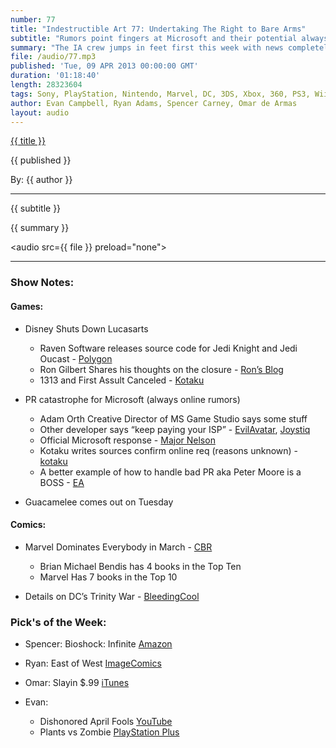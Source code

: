 ```yaml
---
number: 77
title: "Indestructible Art 77: Undertaking The Right to Bare Arms"
subtitle: "Rumors point fingers at Microsoft and their potential always online requirement, Disney shuts down LucasArts, DC details the Trinity War, and Ryan runs down the comic book sales numbers for March."
summary: "The IA crew jumps in feet first this week with news completely unrelated to games and comic books. No need to worry though! We still get to the good stuff. Evan tries to step into the mind of Shaun White, Ryan is heavily invested in Wrestlemania after a rough break up with his comic shop, Spencer can't stop listening to Carly Rae Jepsen and Omar tries to cope with a parallel reality in which he finds himself without sleeves. The crew talks a bit about BioShock Infinite, Saga 11, and of course picks of the week."
file: /audio/77.mp3
published: 'Tue, 09 APR 2013 00:00:00 GMT'
duration: '01:18:40'
length: 28323604
tags: Sony, PlayStation, Nintendo, Marvel, DC, 3DS, Xbox, 360, PS3, Wii, WiiU, PS4, PSN, XBLA, 3DS, Vita, Video Games, Comics, Games, Indestructible Art, SimCity, Guacamelee, LucasArts, new xbox, Ultron, Trinity War, Justice League, Bioshock Infinite
author: Evan Campbell, Ryan Adams, Spencer Carney, Omar de Armas
layout: audio
---
```


<a href="../episodes/{{ number }}.html" class='postTitleLink'><p class='postTitle'>{{ title }}</p></a>
<p class='postPublished'>{{ published }}</p>
<p class='postAuthor'>By: {{ author }}</p>
<hr>
{{ subtitle }}  
  
{{ summary }}  

<audio src={{ file }} preload="none"></audio>

- - -

### Show Notes:  ###
#### Games: ####
* Disney Shuts Down Lucasarts
    * Raven Software releases source code for Jedi Knight and Jedi Oucast - [Polygon](http://www.polygon.com/2013/4/4/4181560/raven-software-releases-source-code-for-jedi-knight-2-jedi-outcast)
    * Ron Gilbert Shares his thoughts on the closure - [Ron’s Blog](http://grumpygamer.com/4103820)
    * 1313 and First Assult Canceled - [Kotaku](http://kotaku.com/disney-shuts-down-lucasarts-468473749)

* PR catastrophe for Microsoft (always online rumors)
    * Adam Orth Creative Director of MS Game Studio says some stuff
    * Other developer says “keep paying your ISP” - [EvilAvatar](http://www.evilavatar.com/forums/showpost.php?p=2200505&postcount=46), [Joystiq](http://www.joystiq.com/2013/04/05/microsoft-studios-creative-director-dismisses-concerns-over-alw/)
    * Official Microsoft response - [Major Nelson](http://majornelson.com/2013/04/05/official-statement-on-what-was-said-yesterday/)
    * Kotaku writes sources confirm online req (reasons unknown) - [kotaku](http://kotaku.com/the-next-xbox-will-require-an-internet-connection-to-st-470062456)
    * A better example of how to handle bad PR aka Peter Moore is a BOSS - [EA](http://www.ea.com/news/we-can-do-better)

* Guacamelee comes out on Tuesday
  
#### Comics: ####
* Marvel Dominates Everybody in March - [CBR](http://www.comicbookresources.com/?page=article&id=44748)
    * Brian Michael Bendis has 4 books in the Top Ten 
    * Marvel Has 7 books in the Top 10

* Details on DC’s Trinity War - [BleedingCool](http://www.bleedingcool.com/2013/04/07/trinity-war-to-be-a-six-issue-crossover-between-the-three-justice-league-titles/)
  
### Pick's of the Week: ###
* Spencer: Bioshock: Infinite [Amazon](http://www.amazon.com/gp/product/B009PJ9L8O/ref=as_li_ss_tl?ie=UTF8&camp=1789&creative=390957&creativeASIN=B009PJ9L8O&linkCode=as2&tag=indestart-20)

* Ryan: East of West [ImageComics](http://www.imagecomics.com/comics/5420/East-of-West-1)
 
* Omar: Slayin $.99 [iTunes](https://itunes.apple.com/us/app/nimble-quest/id583638819?mt=8)

* Evan: 
    * Dishonored April Fools [YouTube](http://www.youtube.com/watch?v=ZYKmN0w3Kfg)
    * Plants vs Zombie [PlayStation Plus](http://blog.us.playstation.com/2013/02/25/playstation-plus-plants-vs-zombies-free-for-members/)